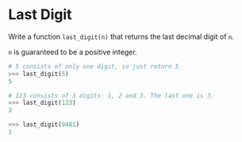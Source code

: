 # Last Digit

Write a function `last_digit(n)` that returns the last decimal digit of `n`.

`n` is guaranteed to be a positive integer.

```python
# 5 consists of only one digit, so just return 5
>>> last_digit(5)
5

# 123 consists of 3 digits: 1, 2 and 3. The last one is 3.
>>> last_digit(123)
3

>>> last_digit(9481)
1
```
